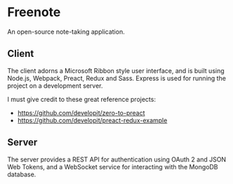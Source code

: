 # Freenote
An open-source note-taking application.

## Client
The client adorns a Microsoft Ribbon style user interface, and is built using Node.js, Webpack, Preact, Redux and Sass. Express is used for running the project on a development server.

I must give credit to these great reference projects: 
* https://github.com/developit/zero-to-preact
* https://github.com/developit/preact-redux-example

## Server
The server provides a REST API for authentication using OAuth 2 and JSON Web Tokens, and a WebSocket service for interacting with the MongoDB database.